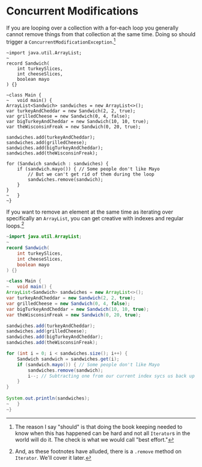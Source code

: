 # Concurrent Modifications

If you are looping over a collection with a for-each loop you generally
cannot remove things from that collection at the same time. Doing so should
trigger a `ConcurrentModificationException`.[^should]

```java,panics
~import java.util.ArrayList;
~
record Sandwich(
    int turkeySlices,
    int cheeseSlices,
    boolean mayo
) {}

~class Main {
~   void main() {
ArrayList<Sandwich> sandwiches = new ArrayList<>();
var turkeyAndCheddar = new Sandwich(2, 2, true);
var grilledCheese = new Sandwich(0, 4, false);
var bigTurkeyAndCheddar = new Sandwich(10, 10, true);
var theWisconsinFreak = new Sandwich(0, 20, true);

sandwiches.add(turkeyAndCheddar);
sandwiches.add(grilledCheese);
sandwiches.add(bigTurkeyAndCheddar);
sandwiches.add(theWisconsinFreak);

for (Sandwich sandwich : sandwiches) {
    if (sandwich.mayo()) { // Some people don't like Mayo
        // But we can't get rid of them during the loop
        sandwiches.remove(sandwich);
    }
}
~   }
~}
```

If you want to remove an element at the same time as iterating over specifically an `ArrayList`, you
can get creative with indexes and regular loops.[^remove]

```java
~import java.util.ArrayList;
~
record Sandwich(
    int turkeySlices,
    int cheeseSlices,
    boolean mayo
) {}

~class Main {
~   void main() {
ArrayList<Sandwich> sandwiches = new ArrayList<>();
var turkeyAndCheddar = new Sandwich(2, 2, true);
var grilledCheese = new Sandwich(0, 4, false);
var bigTurkeyAndCheddar = new Sandwich(10, 10, true);
var theWisconsinFreak = new Sandwich(0, 20, true);

sandwiches.add(turkeyAndCheddar);
sandwiches.add(grilledCheese);
sandwiches.add(bigTurkeyAndCheddar);
sandwiches.add(theWisconsinFreak);

for (int i = 0; i < sandwiches.size(); i++) {
    Sandwich sandwich = sandwiches.get(i);
    if (sandwich.mayo()) { // Some people don't like Mayo
        sandwiches.remove(sandwich);
        i--; // Subtracting one from our current index sycs us back up
    }
}
        
System.out.println(sandwiches);
~   }
~}
```

[^should]: The reason I say "should" is that doing the book keeping needed to know when
this has happened can be hard and not all `Iterator`s in the world will do it. The check is what we would call "best effort."

[^remove]: And, as these footnotes have alluded, there is a `.remove` method on `Iterator`. We'll cover it
later.